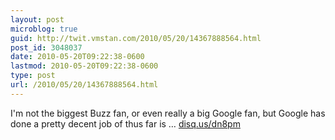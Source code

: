 ```yaml
---
layout: post
microblog: true
guid: http://twit.vmstan.com/2010/05/20/14367888564.html
post_id: 3048037
date: 2010-05-20T09:22:38-0600
lastmod: 2010-05-20T09:22:38-0600
type: post
url: /2010/05/20/14367888564.html
---
```

I'm not the biggest Buzz fan, or even really a big Google fan, but Google has done a pretty decent job of thus far is … [disq.us/dn8pm](http://disq.us/dn8pm)
